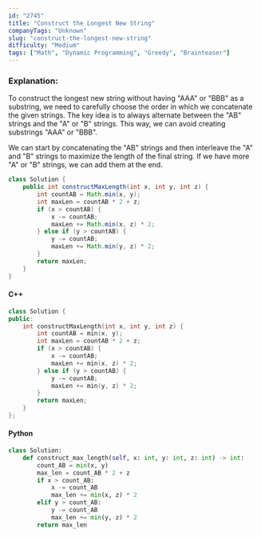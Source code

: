 ```yaml
---
id: "2745"
title: "Construct the Longest New String"
companyTags: "Unknown"
slug: "construct-the-longest-new-string"
difficulty: "Medium"
tags: ["Math", "Dynamic Programming", "Greedy", "Brainteaser"]
---
```


### Explanation:
To construct the longest new string without having "AAA" or "BBB" as a substring, we need to carefully choose the order in which we concatenate the given strings. The key idea is to always alternate between the "AB" strings and the "A" or "B" strings. This way, we can avoid creating substrings "AAA" or "BBB".

We can start by concatenating the "AB" strings and then interleave the "A" and "B" strings to maximize the length of the final string. If we have more "A" or "B" strings, we can add them at the end.

```java
class Solution {
    public int constructMaxLength(int x, int y, int z) {
        int countAB = Math.min(x, y);
        int maxLen = countAB * 2 + z;
        if (x > countAB) {
            x -= countAB;
            maxLen += Math.min(x, z) * 2;
        } else if (y > countAB) {
            y -= countAB;
            maxLen += Math.min(y, z) * 2;
        }
        return maxLen;
    }
}
```

#### C++
```cpp
class Solution {
public:
    int constructMaxLength(int x, int y, int z) {
        int countAB = min(x, y);
        int maxLen = countAB * 2 + z;
        if (x > countAB) {
            x -= countAB;
            maxLen += min(x, z) * 2;
        } else if (y > countAB) {
            y -= countAB;
            maxLen += min(y, z) * 2;
        }
        return maxLen;
    }
};
```

#### Python
```python
class Solution:
    def construct_max_length(self, x: int, y: int, z: int) -> int:
        count_AB = min(x, y)
        max_len = count_AB * 2 + z
        if x > count_AB:
            x -= count_AB
            max_len += min(x, z) * 2
        elif y > count_AB:
            y -= count_AB
            max_len += min(y, z) * 2
        return max_len
```